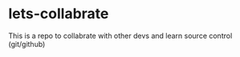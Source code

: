 # lets-collabrate

This is a repo to collabrate with other devs and learn source control (git/github)